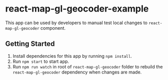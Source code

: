 # react-map-gl-geocoder-example
This app can be used by developers to manual test local changes to `react-map-gl-geocoder` component.

## Getting Started
1. Install dependencies for this app by running `npm install`.
1. Run `npm start` to start app.
1. Run `npm run watch` in root of `react-map-gl-geocoder` folder to rebuild the `react-map-gl-geocoder` dependency when changes are made.
